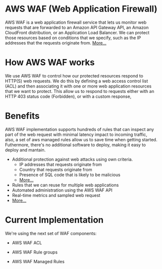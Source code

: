 # AWS WAF (Web Application Firewall)

AWS WAF is a web application firewall service that lets us monitor web requests that are forwarded to an Amazon API Gateway API, an Amazon CloudFront distribution, or an Application Load Balancer. We can protect those resources based on conditions that we specify, such as the IP addresses that the requests originate from. [More...](https://docs.aws.amazon.com/waf/latest/developerguide/waf-chapter.html)

# How AWS WAF works

We use AWS WAF to control how our protected resources respond to HTTP(S) web requests. We do this by defining a web access control list (ACL) and then associating it with one or more web application resources that we want to protect. This allow us to respond to requests either with an HTTP 403 status code (Forbidden), or with a custom response,

# Benefits 

AWS WAF implementation supports hundreds of rules that can inspect any part of the web request with minimal latency impact to incoming traffic, also, a set of aws managed rules allow us to save time when getting started. Futhermore, there's no additional software to deploy, making it easy to deploy and mantain.

- Additional protection against web attacks using own criteria.
    - IP addresses that requests originate from
    - Country that requests originate from
    - Presence of SQL code that is likely to be malicious 
    - [More...](https://docs.aws.amazon.com/waf/latest/developerguide/waf-intro.html#:~:text=Additional%20protection%20against%20web%20attacks)
- Rules that we can reuse for multiple web applications
- Automated administration using the AWS WAF API
- Real-time metrics and sampled web request
- [More...](https://docs.aws.amazon.com/waf/latest/developerguide/waf-intro.html#:~:text=Using%20AWS%20WAF%20has%20several%20benefits%3A)

# Current Implementation

We're using the next set of WAF components:
    
- AWS WAF ACL

- AWS WAF Rule groups

- AWS WAF Managed Rules
